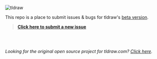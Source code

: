 ![tldraw](https://user-images.githubusercontent.com/15892272/210352645-7ca6be99-a7d3-481d-810e-dec00b67638b.png)

This repo is a place to submit issues & bugs for tldraw's [beta version](https://beta.tldraw.com).

> **[Click here to submit a new issue](https://github.com/tldraw/tldraw-beta/issues/new)**


<br>
<br>

*Looking for the original open source project for tldraw.com? [Click here](https://github.com/tldraw).*
